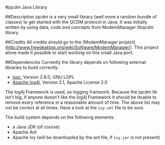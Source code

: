 #jqcdm Java Library

##Description
jqcdm is a very small library (well more a random bundle of classes) to get started with the QCDM protocol in Java. It
was initially written by using data, code and concepts from ModemManager libqcdm library.


##Credits
All credits should go to the [ModemManager project] (http://www.freedesktop.org/wiki/Software/ModemManager/). This
project alone made it possible to start working on this small Java port.


##Dependencies
Currently the library depends on following external libraries to build correctly:
* [jssc](https://code.google.com/p/java-simple-serial-connector/), Version 2.8.0, GNU LGPL
* [Apache log4j](http://logging.apache.org/log4j/), Version 2.1, Apache License 2.0

The log4j Framework is used, as logging framwork. Because the jqcdm lib isn't big, if anyone doesn't like
the log4j Framework it should be doable to remove every reference in a reasonable amount of time.
The above list may not be correct at all times. Have a look at the `ivy.xml` file to be sure.

The build system depends on the following elements:
* a Java JDK (of course)
* Apache Ant
* Apache Ivy (will be downloaded by the ant file, if `ivy.jar` is not present)
